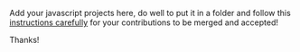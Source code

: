 Add your javascript projects here, do well to put it in a folder and follow this [instructions carefully](https://github.com/chryz-hub/js-projects#for-your-contributions-to-be-merged) for your contributions to be merged and accepted!

Thanks!
